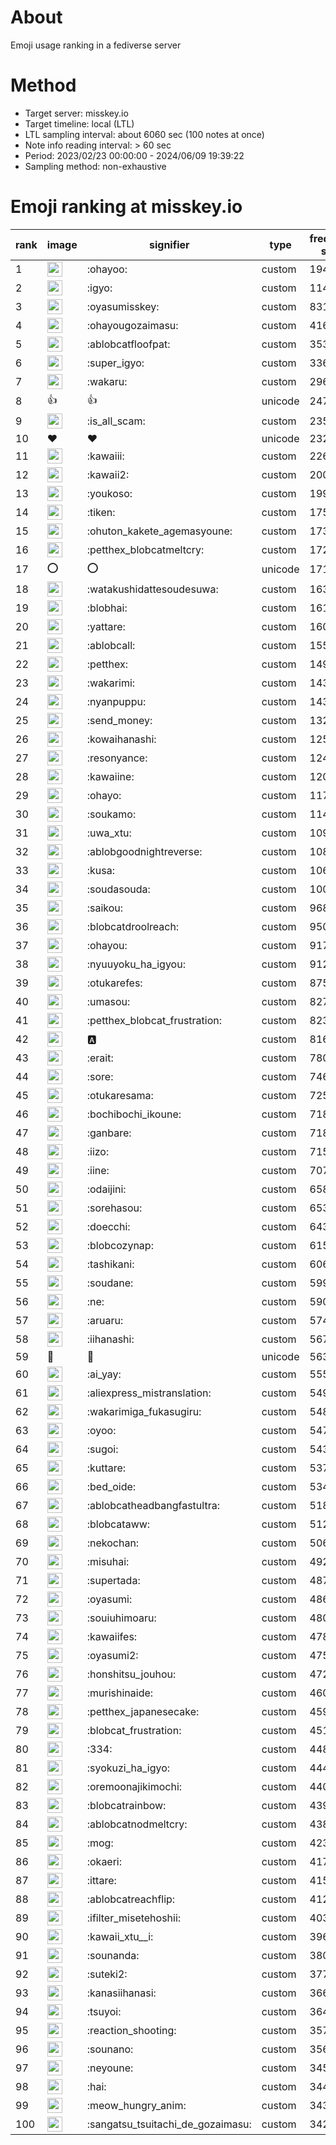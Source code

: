 # About
Emoji usage ranking in a fediverse server

# Method
- Target server: misskey.io
- Target timeline: local (LTL)
- LTL sampling interval: about 6060 sec (100 notes at once)
- Note info reading interval: > 60 sec
- Period: 2023/02/23 00:00:00 - 2024/06/09 19:39:22 
- Sampling method: non-exhaustive

# Emoji ranking at misskey.io

|rank|image|signifier|type|frequency score|
|----|----|----|----|----|
|1|<img height="24" src="https://misskey.io/emoji/ohayoo.webp">|:ohayoo:|custom|194708|
|2|<img height="24" src="https://misskey.io/emoji/igyo.webp">|:igyo:|custom|114888|
|3|<img height="24" src="https://misskey.io/emoji/oyasumisskey.webp">|:oyasumisskey:|custom|83128|
|4|<img height="24" src="https://misskey.io/emoji/ohayougozaimasu.webp">|:ohayougozaimasu:|custom|41651|
|5|<img height="24" src="https://misskey.io/emoji/ablobcatfloofpat.webp">|:ablobcatfloofpat:|custom|35304|
|6|<img height="24" src="https://misskey.io/emoji/super_igyo.webp">|:super_igyo:|custom|33610|
|7|<img height="24" src="https://misskey.io/emoji/wakaru.webp">|:wakaru:|custom|29625|
|8|👍|👍|unicode|24775|
|9|<img height="24" src="https://misskey.io/emoji/is_all_scam.webp">|:is_all_scam:|custom|23543|
|10|❤|❤|unicode|23208|
|11|<img height="24" src="https://misskey.io/emoji/kawaiii.webp">|:kawaiii:|custom|22606|
|12|<img height="24" src="https://misskey.io/emoji/kawaii2.webp">|:kawaii2:|custom|20009|
|13|<img height="24" src="https://misskey.io/emoji/youkoso.webp">|:youkoso:|custom|19931|
|14|<img height="24" src="https://misskey.io/emoji/tiken.webp">|:tiken:|custom|17501|
|15|<img height="24" src="https://misskey.io/emoji/ohuton_kakete_agemasyoune.webp">|:ohuton_kakete_agemasyoune:|custom|17396|
|16|<img height="24" src="https://misskey.io/emoji/petthex_blobcatmeltcry.webp">|:petthex_blobcatmeltcry:|custom|17257|
|17|⭕|⭕|unicode|17195|
|18|<img height="24" src="https://misskey.io/emoji/watakushidattesoudesuwa.webp">|:watakushidattesoudesuwa:|custom|16340|
|19|<img height="24" src="https://misskey.io/emoji/blobhai.webp">|:blobhai:|custom|16186|
|20|<img height="24" src="https://misskey.io/emoji/yattare.webp">|:yattare:|custom|16042|
|21|<img height="24" src="https://misskey.io/emoji/ablobcall.webp">|:ablobcall:|custom|15507|
|22|<img height="24" src="https://misskey.io/emoji/petthex.webp">|:petthex:|custom|14936|
|23|<img height="24" src="https://misskey.io/emoji/wakarimi.webp">|:wakarimi:|custom|14387|
|24|<img height="24" src="https://misskey.io/emoji/nyanpuppu.webp">|:nyanpuppu:|custom|14375|
|25|<img height="24" src="https://misskey.io/emoji/send_money.webp">|:send_money:|custom|13291|
|26|<img height="24" src="https://misskey.io/emoji/kowaihanashi.webp">|:kowaihanashi:|custom|12566|
|27|<img height="24" src="https://misskey.io/emoji/resonyance.webp">|:resonyance:|custom|12499|
|28|<img height="24" src="https://misskey.io/emoji/kawaiine.webp">|:kawaiine:|custom|12003|
|29|<img height="24" src="https://misskey.io/emoji/ohayo.webp">|:ohayo:|custom|11780|
|30|<img height="24" src="https://misskey.io/emoji/soukamo.webp">|:soukamo:|custom|11402|
|31|<img height="24" src="https://misskey.io/emoji/uwa_xtu.webp">|:uwa_xtu:|custom|10938|
|32|<img height="24" src="https://misskey.io/emoji/ablobgoodnightreverse.webp">|:ablobgoodnightreverse:|custom|10899|
|33|<img height="24" src="https://misskey.io/emoji/kusa.webp">|:kusa:|custom|10614|
|34|<img height="24" src="https://misskey.io/emoji/soudasouda.webp">|:soudasouda:|custom|10028|
|35|<img height="24" src="https://misskey.io/emoji/saikou.webp">|:saikou:|custom|9687|
|36|<img height="24" src="https://misskey.io/emoji/blobcatdroolreach.webp">|:blobcatdroolreach:|custom|9503|
|37|<img height="24" src="https://misskey.io/emoji/ohayou.webp">|:ohayou:|custom|9179|
|38|<img height="24" src="https://misskey.io/emoji/nyuuyoku_ha_igyou.webp">|:nyuuyoku_ha_igyou:|custom|9122|
|39|<img height="24" src="https://misskey.io/emoji/otukarefes.webp">|:otukarefes:|custom|8751|
|40|<img height="24" src="https://misskey.io/emoji/umasou.webp">|:umasou:|custom|8277|
|41|<img height="24" src="https://misskey.io/emoji/petthex_blobcat_frustration.webp">|:petthex_blobcat_frustration:|custom|8237|
|42|<img height="24" src="https://misskey.io/emoji/a.webp">|:a:|custom|8166|
|43|<img height="24" src="https://misskey.io/emoji/erait.webp">|:erait:|custom|7800|
|44|<img height="24" src="https://misskey.io/emoji/sore.webp">|:sore:|custom|7469|
|45|<img height="24" src="https://misskey.io/emoji/otukaresama.webp">|:otukaresama:|custom|7258|
|46|<img height="24" src="https://misskey.io/emoji/bochibochi_ikoune.webp">|:bochibochi_ikoune:|custom|7185|
|47|<img height="24" src="https://misskey.io/emoji/ganbare.webp">|:ganbare:|custom|7180|
|48|<img height="24" src="https://misskey.io/emoji/iizo.webp">|:iizo:|custom|7157|
|49|<img height="24" src="https://misskey.io/emoji/iine.webp">|:iine:|custom|7073|
|50|<img height="24" src="https://misskey.io/emoji/odaijini.webp">|:odaijini:|custom|6589|
|51|<img height="24" src="https://misskey.io/emoji/sorehasou.webp">|:sorehasou:|custom|6539|
|52|<img height="24" src="https://misskey.io/emoji/doecchi.webp">|:doecchi:|custom|6437|
|53|<img height="24" src="https://misskey.io/emoji/blobcozynap.webp">|:blobcozynap:|custom|6159|
|54|<img height="24" src="https://misskey.io/emoji/tashikani.webp">|:tashikani:|custom|6068|
|55|<img height="24" src="https://misskey.io/emoji/soudane.webp">|:soudane:|custom|5993|
|56|<img height="24" src="https://misskey.io/emoji/ne.webp">|:ne:|custom|5909|
|57|<img height="24" src="https://misskey.io/emoji/aruaru.webp">|:aruaru:|custom|5746|
|58|<img height="24" src="https://misskey.io/emoji/iihanashi.webp">|:iihanashi:|custom|5670|
|59|🎉|🎉|unicode|5637|
|60|<img height="24" src="https://misskey.io/emoji/ai_yay.webp">|:ai_yay:|custom|5550|
|61|<img height="24" src="https://misskey.io/emoji/aliexpress_mistranslation.webp">|:aliexpress_mistranslation:|custom|5491|
|62|<img height="24" src="https://misskey.io/emoji/wakarimiga_fukasugiru.webp">|:wakarimiga_fukasugiru:|custom|5483|
|63|<img height="24" src="https://misskey.io/emoji/oyoo.webp">|:oyoo:|custom|5477|
|64|<img height="24" src="https://misskey.io/emoji/sugoi.webp">|:sugoi:|custom|5437|
|65|<img height="24" src="https://misskey.io/emoji/kuttare.webp">|:kuttare:|custom|5372|
|66|<img height="24" src="https://misskey.io/emoji/bed_oide.webp">|:bed_oide:|custom|5349|
|67|<img height="24" src="https://misskey.io/emoji/ablobcatheadbangfastultra.webp">|:ablobcatheadbangfastultra:|custom|5185|
|68|<img height="24" src="https://misskey.io/emoji/blobcataww.webp">|:blobcataww:|custom|5128|
|69|<img height="24" src="https://misskey.io/emoji/nekochan.webp">|:nekochan:|custom|5067|
|70|<img height="24" src="https://misskey.io/emoji/misuhai.webp">|:misuhai:|custom|4928|
|71|<img height="24" src="https://misskey.io/emoji/supertada.webp">|:supertada:|custom|4873|
|72|<img height="24" src="https://misskey.io/emoji/oyasumi.webp">|:oyasumi:|custom|4863|
|73|<img height="24" src="https://misskey.io/emoji/souiuhimoaru.webp">|:souiuhimoaru:|custom|4807|
|74|<img height="24" src="https://misskey.io/emoji/kawaiifes.webp">|:kawaiifes:|custom|4783|
|75|<img height="24" src="https://misskey.io/emoji/oyasumi2.webp">|:oyasumi2:|custom|4756|
|76|<img height="24" src="https://misskey.io/emoji/honshitsu_jouhou.webp">|:honshitsu_jouhou:|custom|4721|
|77|<img height="24" src="https://misskey.io/emoji/murishinaide.webp">|:murishinaide:|custom|4603|
|78|<img height="24" src="https://misskey.io/emoji/petthex_japanesecake.webp">|:petthex_japanesecake:|custom|4595|
|79|<img height="24" src="https://misskey.io/emoji/blobcat_frustration.webp">|:blobcat_frustration:|custom|4519|
|80|<img height="24" src="https://misskey.io/emoji/334.webp">|:334:|custom|4483|
|81|<img height="24" src="https://misskey.io/emoji/syokuzi_ha_igyo.webp">|:syokuzi_ha_igyo:|custom|4448|
|82|<img height="24" src="https://misskey.io/emoji/oremoonajikimochi.webp">|:oremoonajikimochi:|custom|4403|
|83|<img height="24" src="https://misskey.io/emoji/blobcatrainbow.webp">|:blobcatrainbow:|custom|4391|
|84|<img height="24" src="https://misskey.io/emoji/ablobcatnodmeltcry.webp">|:ablobcatnodmeltcry:|custom|4380|
|85|<img height="24" src="https://misskey.io/emoji/mog.webp">|:mog:|custom|4230|
|86|<img height="24" src="https://misskey.io/emoji/okaeri.webp">|:okaeri:|custom|4171|
|87|<img height="24" src="https://misskey.io/emoji/ittare.webp">|:ittare:|custom|4151|
|88|<img height="24" src="https://misskey.io/emoji/ablobcatreachflip.webp">|:ablobcatreachflip:|custom|4125|
|89|<img height="24" src="https://misskey.io/emoji/ifilter_misetehoshii.webp">|:ifilter_misetehoshii:|custom|4031|
|90|<img height="24" src="https://misskey.io/emoji/kawaii_xtu__i.webp">|:kawaii_xtu__i:|custom|3969|
|91|<img height="24" src="https://misskey.io/emoji/sounanda.webp">|:sounanda:|custom|3808|
|92|<img height="24" src="https://misskey.io/emoji/suteki2.webp">|:suteki2:|custom|3778|
|93|<img height="24" src="https://misskey.io/emoji/kanasiihanasi.webp">|:kanasiihanasi:|custom|3668|
|94|<img height="24" src="https://misskey.io/emoji/tsuyoi.webp">|:tsuyoi:|custom|3641|
|95|<img height="24" src="https://misskey.io/emoji/reaction_shooting.webp">|:reaction_shooting:|custom|3575|
|96|<img height="24" src="https://misskey.io/emoji/sounano.webp">|:sounano:|custom|3562|
|97|<img height="24" src="https://misskey.io/emoji/neyoune.webp">|:neyoune:|custom|3453|
|98|<img height="24" src="https://misskey.io/emoji/hai.webp">|:hai:|custom|3446|
|99|<img height="24" src="https://misskey.io/emoji/meow_hungry_anim.webp">|:meow_hungry_anim:|custom|3438|
|100|<img height="24" src="https://misskey.io/emoji/sangatsu_tsuitachi_de_gozaimasu.webp">|:sangatsu_tsuitachi_de_gozaimasu:|custom|3427|
